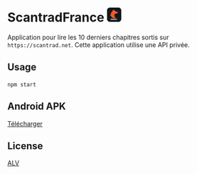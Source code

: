 # ScantradFrance <img src="assets/img/icon.png" alt="Scantrad France logo" width="32">
Application pour lire les 10 derniers chapitres sortis sur `https://scantrad.net`.
Cette application utilise une API privée.

## Usage
```
npm start
```

## Android APK
[Télécharger](https://ldgr.fr/shared/ScantradFranceApp.apk)

## License
[ALV](LICENSE)
